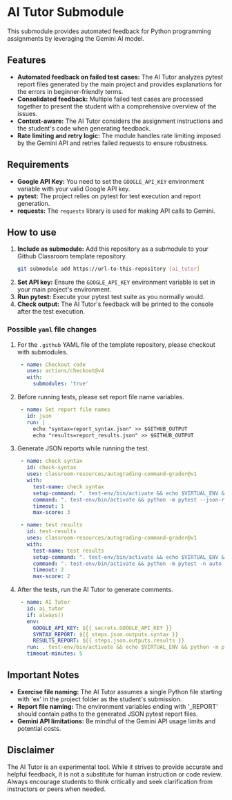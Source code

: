 # AI Tutor Submodule

This submodule provides automated feedback for Python programming assignments by leveraging the Gemini AI model.

## Features

* **Automated feedback on failed test cases:** The AI Tutor analyzes pytest report files generated by the main project and provides explanations for the errors in beginner-friendly terms.
* **Consolidated feedback:** Multiple failed test cases are processed together to present the student with a comprehensive overview of the issues.
* **Context-aware:** The AI Tutor considers the assignment instructions and the student's code when generating feedback.
* **Rate limiting and retry logic:** The module handles rate limiting imposed by the Gemini API and retries failed requests to ensure robustness.

## Requirements

* **Google API Key:** You need to set the `GOOGLE_API_KEY` environment variable with your valid Google API key.
* **pytest:** The project relies on pytest for test execution and report generation.
* **requests:** The `requests` library is used for making API calls to Gemini.

## How to use

1. **Include as submodule:** Add this repository as a submodule to your Github Classroom template repository.
   ``` bash
   git submodule add https://url-to-this-repository [ai_tutor]
   ```
1. **Set API key:** Ensure the `GOOGLE_API_KEY` environment variable is set in your main project's environment.
1. **Run pytest:** Execute your pytest test suite as you normally would.
1. **Check output:** The AI Tutor's feedback will be printed to the console after the test execution.

### Possible `yaml` file changes
1. For the `.github` YAML file of the template repository, please checkout with submodules.
   ``` yaml
    - name: Checkout code
      uses: actions/checkout@v4
      with:
        submodules: 'true'
   ```
1. Before running tests, please set report file name variables.
   ``` yaml   
    - name: Set report file names
      id: json
      run: |
        echo "syntax=report_syntax.json" >> $GITHUB_OUTPUT
        echo "results=report_results.json" >> $GITHUB_OUTPUT
   ```
1. Generate JSON reports while running the test.
   ``` yaml   
    - name: check syntax
      id: check-syntax
      uses: classroom-resources/autograding-command-grader@v1
      with:
        test-name: check syntax
        setup-command: ". test-env/bin/activate && echo $VIRTUAL_ENV && python -m pip list"
        command: ". test-env/bin/activate && python -m pytest --json-report --json-report-file=${{ steps.json.outputs.syntax }} tests/test_syntax.py"
        timeout: 1
        max-score: 3

    - name: test results
      id: test-results
      uses: classroom-resources/autograding-command-grader@v1
      with:
        test-name: test results
        setup-command: ". test-env/bin/activate && echo $VIRTUAL_ENV && python -m pip list"
        command: ". test-env/bin/activate && python -m pytest -n auto --json-report --json-report-file=${{ steps.json.outputs.results }} tests/test_results.py"
        timeout: 2
        max-score: 2
   ```
1. After the tests, run the AI Tutor to generate comments.
   ``` yaml   
    - name: AI Tutor
      id: ai_tutor
      if: always()
      env:
        GOOGLE_API_KEY: ${{ secrets.GOOGLE_API_KEY }}
        SYNTAX_REPORT: ${{ steps.json.outputs.syntax }}
        RESULTS_REPORT: ${{ steps.json.outputs.results }}
      run: . test-env/bin/activate && echo $VIRTUAL_ENV && python -m pytest ./ai_tutor/ai_tutor.py
      timeout-minutes: 5
   ```

## Important Notes

* **Exercise file naming:** The AI Tutor assumes a single Python file starting with 'ex' in the project folder as the student's submission.
* **Report file naming:** The environment variables ending with '_REPORT' should contain paths to the generated JSON pytest report files.
* **Gemini API limitations:** Be mindful of the Gemini API usage limits and potential costs.

## Disclaimer

The AI Tutor is an experimental tool. While it strives to provide accurate and helpful feedback, it is not a substitute for human instruction or code review. Always encourage students to think critically and seek clarification from instructors or peers when needed.
